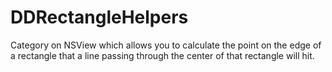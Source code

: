 DDRectangleHelpers
==================

Category on NSView which allows you to calculate the point on the edge of a rectangle that a line passing through the center of that rectangle will hit.
